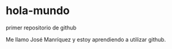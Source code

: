 # hola-mundo
primer repositorio de github

Me llamo José Manríquez y estoy aprendiendo a utilizar github.
